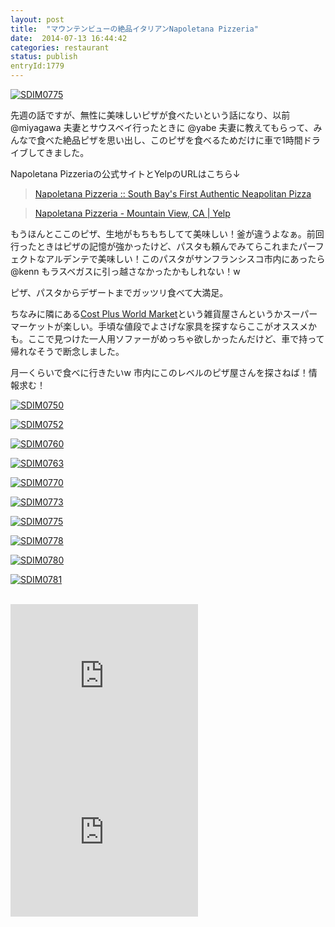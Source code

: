 ```yaml
---
layout: post
title:  "マウンテンビューの絶品イタリアンNapoletana Pizzeria"
date:  2014-07-13 16:44:42
categories: restaurant
status: publish
entryId:1779
---
```


<a class='flickr2tag-img' href='http://www.flickr.com/photo.gne?id=14592876042' title='SDIM0775'><img src='https://farm3.staticflickr.com/2901/14592876042_1767c560e5_c.jpg' alt='SDIM0775'></a>

先週の話ですが、無性に美味しいピザが食べたいという話になり、以前 @miyagawa 夫妻とサウスベイ行ったときに @yabe 夫妻に教えてもらって、みんなで食べた絶品ピザを思い出し、このピザを食べるためだけに車で1時間ドライブしてきました。

Napoletana Pizzeriaの公式サイトとYelpのURLはこちら↓

> [Napoletana Pizzeria :: South Bay's First Authentic Neapolitan Pizza](http://www.napoletanapizzeria.com/)

> [Napoletana Pizzeria - Mountain View, CA | Yelp](http://www.yelp.com/biz/napoletana-pizzeria-mountain-view)

もうほんとここのピザ、生地がもちもちしてて美味しい！釜が違うよなぁ。前回行ったときはピザの記憶が強かったけど、パスタも頼んでみてらこれまたパーフェクトなアルデンテで美味しい！このパスタがサンフランシスコ市内にあったら @kenn もラスベガスに引っ越さなかったかもしれない！w

ピザ、パスタからデザートまでガッツリ食べて大満足。

ちなみに隣にある[Cost Plus World Market](http://www.worldmarket.com)という雑貨屋さんというかスーパーマーケットが楽しい。手頃な値段でよさげな家具を探すならここがオススメかも。ここで見つけた一人用ソファーがめっちゃ欲しかったんだけど、車で持って帰れなそうで断念しました。

月一くらいで食べに行きたいw 市内にこのレベルのピザ屋さんを探さねば！情報求む！

<a class='flickr2tag-img' href='http://www.flickr.com/photo.gne?id=14593520155' title='SDIM0750'><img src='https://farm3.staticflickr.com/2898/14593520155_bf85e373c4_c.jpg' alt='SDIM0750'></a>

<a class='flickr2tag-img' href='http://www.flickr.com/photo.gne?id=14592857792' title='SDIM0752'><img src='https://farm6.staticflickr.com/5566/14592857792_7ce8d66caa_c.jpg' alt='SDIM0752'></a>

<a class='flickr2tag-img' href='http://www.flickr.com/photo.gne?id=14593528965' title='SDIM0760'><img src='https://farm3.staticflickr.com/2933/14593528965_90645b609b_c.jpg' alt='SDIM0760'></a>

<a class='flickr2tag-img' href='http://www.flickr.com/photo.gne?id=14613621793' title='SDIM0763'><img src='https://farm3.staticflickr.com/2927/14613621793_9db7bdaec3_c.jpg' alt='SDIM0763'></a>

<a class='flickr2tag-img' href='http://www.flickr.com/photo.gne?id=14406968029' title='SDIM0770'><img src='https://farm3.staticflickr.com/2897/14406968029_e122d6ab8f_c.jpg' alt='SDIM0770'></a>

<a class='flickr2tag-img' href='http://www.flickr.com/photo.gne?id=14592874392' title='SDIM0773'><img src='https://farm6.staticflickr.com/5553/14592874392_6f10d9e039_c.jpg' alt='SDIM0773'></a>

<a class='flickr2tag-img' href='http://www.flickr.com/photo.gne?id=14592876042' title='SDIM0775'><img src='https://farm3.staticflickr.com/2901/14592876042_1767c560e5_c.jpg' alt='SDIM0775'></a>

<a class='flickr2tag-img' href='http://www.flickr.com/photo.gne?id=14593543975' title='SDIM0778'><img src='https://farm6.staticflickr.com/5592/14593543975_121130a700_c.jpg' alt='SDIM0778'></a>

<a class='flickr2tag-img' href='http://www.flickr.com/photo.gne?id=14593545515' title='SDIM0780'><img src='https://farm6.staticflickr.com/5588/14593545515_82b77d1301_c.jpg' alt='SDIM0780'></a>

<a class='flickr2tag-img' href='http://www.flickr.com/photo.gne?id=14593546165' title='SDIM0781'><img src='https://farm4.staticflickr.com/3915/14593546165_6af54fbdd4_c.jpg' alt='SDIM0781'></a>



<br>
<iframe src="http://rcm-fe.amazon-adsystem.com/e/cm?t=driftking-22&o=9&p=12&l=bn1&mode=videogames-jp&browse=637394&fc1=000000&lt1=_blank&lc1=3366FF&bg1=FFFFFF&f=ifr" marginwidth="0" marginheight="0" width="300" height="250" border="0" frameborder="0" style="border:none;" scrolling="no"></iframe>
<iframe src="http://rcm-fe.amazon-adsystem.com/e/cm?t=driftking-22&o=9&p=12&l=bn1&mode=computers-jp&browse=2127209051&fc1=000000&lt1=_blank&lc1=3366FF&bg1=FFFFFF&f=ifr" marginwidth="0" marginheight="0" width="300" height="250" border="0" frameborder="0" style="border:none;" scrolling="no"></iframe>
